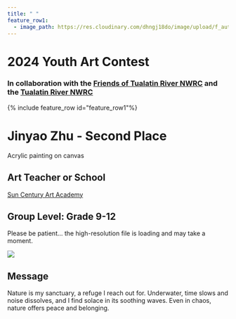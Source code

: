 ```yaml
---
title: " "
feature_row1:
  - image_path: https://res.cloudinary.com/dhngj18do/image/upload/f_auto,q_auto/v1/images/artcontest/ribbon_2
---
```


# 2024 Youth Art Contest

### In collaboration with the [Friends of Tualatin River NWRC](https://fotr.wildapricot.org/) and the [Tualatin River NWRC](https://www.fws.gov/refuge/Tualatin_River/)

{% include feature_row id="feature_row1"%}

# Jinyao Zhu - Second Place  
Acrylic painting on canvas  

## Art Teacher or School  
[Sun Century Art Academy](https://suncenturyartacademy.com/)  

## Group Level: Grade 9-12  
Please be patient... the high-resolution file is loading and may take a moment.  

![](https://res.cloudinary.com/dhngj18do/image/upload/f_auto,q_auto/v1/images/artcontest/2024_grp1_2nd_2_large)

## Message

Nature is my sanctuary, a refuge I reach out for. Underwater, time slows and noise dissolves, and I find solace in its soothing waves. Even in chaos, nature offers peace and belonging.
